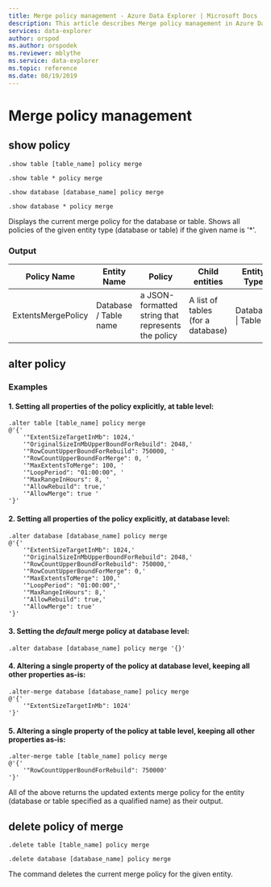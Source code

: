 ```yaml
---
title: Merge policy management - Azure Data Explorer | Microsoft Docs
description: This article describes Merge policy management in Azure Data Explorer.
services: data-explorer
author: orspod
ms.author: orspodek
ms.reviewer: mblythe
ms.service: data-explorer
ms.topic: reference
ms.date: 08/19/2019
---
```

# Merge policy management

## show policy

```kusto
.show table [table_name] policy merge

.show table * policy merge

.show database [database_name] policy merge

.show database * policy merge
```

Displays the current merge policy for the database or table.
Shows all policies of the given entity type (database or table) if the given name is '*'.

### Output

|Policy Name | Entity Name | Policy | Child entities | Entity Type
|---|---|---|---|---
|ExtentsMergePolicy | Database / Table name | a JSON-formatted string that represents the policy | A list of tables (for a database)|Database &#124; Table

## alter policy

### Examples

#### 1. Setting all properties of the policy explicitly, at table level:

```kusto
.alter table [table_name] policy merge 
@'{'
    '"ExtentSizeTargetInMb": 1024,'
    '"OriginalSizeInMbUpperBoundForRebuild": 2048,'
    '"RowCountUpperBoundForRebuild": 750000, '
    '"RowCountUpperBoundForMerge": 0, '
    '"MaxExtentsToMerge": 100, '
    '"LoopPeriod": "01:00:00", '
    '"MaxRangeInHours": 8, '
    '"AllowRebuild": true,'
    '"AllowMerge": true '
'}'
```

#### 2. Setting all properties of the policy explicitly, at database level:

```kusto
.alter database [database_name] policy merge 
@'{'
    '"ExtentSizeTargetInMb": 1024,'
    '"OriginalSizeInMbUpperBoundForRebuild": 2048,'
    '"RowCountUpperBoundForRebuild": 750000,'
    '"RowCountUpperBoundForMerge": 0,'
    '"MaxExtentsToMerge": 100,'
    '"LoopPeriod": "01:00:00",'
    '"MaxRangeInHours": 8,'
    '"AllowRebuild": true,'
    '"AllowMerge": true'
'}'
```

#### 3. Setting the *default* merge policy at database level:

```kusto
.alter database [database_name] policy merge '{}'
```

#### 4. Altering a single property of the policy at database level, keeping all other properties as-is:

```kusto
.alter-merge database [database_name] policy merge
@'{'
    '"ExtentSizeTargetInMb": 1024'
'}'
```

#### 5. Altering a single property of the policy at table level, keeping all other properties as-is:

```kusto
.alter-merge table [table_name] policy merge
@'{'
    '"RowCountUpperBoundForRebuild": 750000'
'}'
```

All of the above returns the updated extents merge policy for the entity (database or table specified as a qualified name) as their output.

## delete policy of merge

```kusto
.delete table [table_name] policy merge

.delete database [database_name] policy merge

```

The command deletes the current merge policy for the given entity.